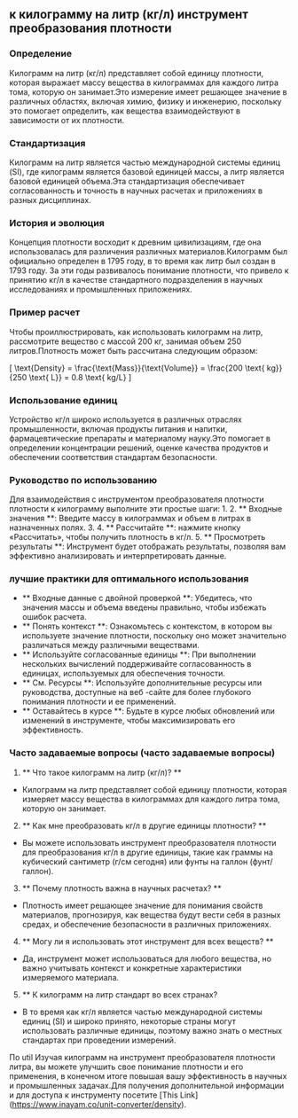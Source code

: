 ## к килограмму на литр (кг/л) инструмент преобразования плотности

### Определение
Килограмм на литр (кг/л) представляет собой единицу плотности, которая выражает массу вещества в килограммах для каждого литра тома, которую он занимает.Это измерение имеет решающее значение в различных областях, включая химию, физику и инженерию, поскольку это помогает определить, как вещества взаимодействуют в зависимости от их плотности.

### Стандартизация
Килограмм на литр является частью международной системы единиц (SI), где килограмм является базовой единицей массы, а литр является базовой единицей объема.Эта стандартизация обеспечивает согласованность и точность в научных расчетах и ​​приложениях в разных дисциплинах.

### История и эволюция
Концепция плотности восходит к древним цивилизациям, где она использовалась для различения различных материалов.Килограмм был официально определен в 1795 году, в то время как литр был создан в 1793 году. За эти годы развивалось понимание плотности, что привело к принятию кг/л в качестве стандартного подразделения в научных исследованиях и промышленных приложениях.

### Пример расчет
Чтобы проиллюстрировать, как использовать килограмм на литр, рассмотрите вещество с массой 200 кг, занимая объем 250 литров.Плотность может быть рассчитана следующим образом:

\[ \text{Density} = \frac{\text{Mass}}{\text{Volume}} = \frac{200 \text{ kg}}{250 \text{ L}} = 0.8 \text{ kg/L} \]

### Использование единиц
Устройство кг/л широко используется в различных отраслях промышленности, включая продукты питания и напитки, фармацевтические препараты и материалому науку.Это помогает в определении концентрации решений, оценке качества продуктов и обеспечении соответствия стандартам безопасности.

### Руководство по использованию
Для взаимодействия с инструментом преобразователя плотности плотности к килограмму выполните эти простые шаги:
1.
2. ** Входные значения **: Введите массу в килограммах и объем в литрах в назначенных полях.
3.
4. ** Рассчитайте **: нажмите кнопку «Рассчитать», чтобы получить плотность в кг/л.
5. ** Просмотреть результаты **: Инструмент будет отображать результаты, позволяя вам эффективно анализировать и интерпретировать данные.

### лучшие практики для оптимального использования
- ** Входные данные с двойной проверкой **: Убедитесь, что значения массы и объема введены правильно, чтобы избежать ошибок расчета.
- ** Понять контекст **: Ознакомьтесь с контекстом, в котором вы используете значение плотности, поскольку оно может значительно различаться между различными веществами.
- ** Используйте согласованные единицы **: При выполнении нескольких вычислений поддерживайте согласованность в единицах, используемых для обеспечения точности.
- ** См. Ресурсы **: Используйте дополнительные ресурсы или руководства, доступные на веб -сайте для более глубокого понимания плотности и ее применений.
- ** Оставайтесь в курсе **: Будьте в курсе любых обновлений или изменений в инструменте, чтобы максимизировать его эффективность.

### Часто задаваемые вопросы (часто задаваемые вопросы)

1. ** Что такое килограмм на литр (кг/л)? **
- Килограмм на литр представляет собой единицу плотности, которая измеряет массу вещества в килограммах для каждого литра тома, которую он занимает.

2. ** Как мне преобразовать кг/л в другие единицы плотности? **
- Вы можете использовать инструмент преобразователя плотности для преобразования кг/л в другие единицы, такие как граммы на кубический сантиметр (г/см сегодня) или фунты на галлон (фунт/галлон).

3. ** Почему плотность важна в научных расчетах? **
- Плотность имеет решающее значение для понимания свойств материалов, прогнозируя, как вещества будут вести себя в разных средах, и обеспечение безопасности в различных приложениях.

4. ** Могу ли я использовать этот инструмент для всех веществ? **
- Да, инструмент может использоваться для любого вещества, но важно учитывать контекст и конкретные характеристики измеряемого материала.

5. ** К килограмм на литр стандарт во всех странах?
- В то время как кг/л является частью международной системы единиц (SI) и широко принято, некоторые страны могут использовать различные единицы, поэтому важно знать о местных стандартах при проведении измерений.

По util Изучая килограмм на инструмент преобразователя плотности литра, вы можете улучшить свое понимание плотности и его применения, в конечном итоге повышая вашу эффективность в научных и промышленных задачах.Для получения дополнительной информации и для доступа к инструменту посетите [This Link] (https://www.inayam.co/unit-converter/density).